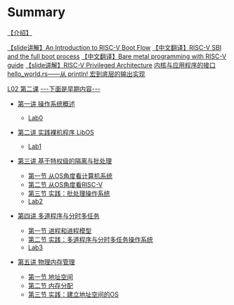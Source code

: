 # Summary

[【介绍】](./0-Introduction.md)

[【slide讲解】An Introduction to RISC-V Boot Flow](./0-An-Introduction-to-RISC-V-Boot-Flow.md)
[【中文翻译】RISC-V SBI and the full boot process](./0-RISC-V-SBI-and-the-full-boot-process.md)
[【中文翻译】Bare metal programming with RISC-V guide](./0-Bare-metal-programming-with-RISC-V-guide.md)
[【slide讲解】RISC-V Privileged Architecture](./0-RISC-V-Privileged-Architecture.md)
[内核与应用程序的接口](RE/0.START.md)
[hello_world.rs——从 println! 宏到底层的输出实现](RE/1.helloWorld.md)

[L02 第二课](ch2-hands-on-bare-metal-program/L02.md)
[---下面是早期内容---]()

- [第一讲 操作系统概述]()
  - [Lab0](ch1-operating-system-overview/lab0.md)
- [第二讲 实践裸机程序 LibOS](ch2-hands-on-bare-metal-program/ch2-LibOS.md)

  - [Lab1](ch2-hands-on-bare-metal-program/lab1.md)
- [第三讲 基于特权级的隔离与批处理]()
  - [第一节 从OS角度看计算机系统](ch3-isolation-batch-processing/L01.md)
  - [第二节 从OS角度看RISC-V](ch3-isolation-batch-processing/L02.md)
  - [第三节 实践：批处理操作系统](ch3-isolation-batch-processing/L03.md)
  - [Lab2](ch3-isolation-batch-processing/lab2.md)
- [第四讲 多道程序与分时多任务]()
  - [第一节 进程和进程模型](ch4-multiprogramming-time-sharing/L01.md)
  - [第二节 实践：多道程序与分时多任务操作系统](ch4-multiprogramming-time-sharing/L02.md)
  - [Lab3](ch4-multiprogramming-time-sharing/lab3.md)
- [第五讲 物理内存管理]()
  - [第一节 地址空间](ch5-physical-memory-management/L01.md)
  - [第二节 内存分配](ch5-physical-memory-management/L02.md)
  - [第三节 实践：建立地址空间的OS](ch5-physical-memory-management/L03.md)
